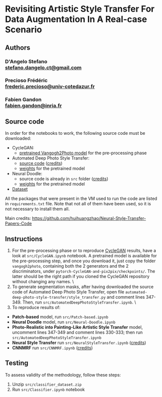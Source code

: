 # Revisiting Artistic Style Transfer For Data Augmentation In A Real-case Scenario

## Authors
### D'Angelo Stefano <br>stefano.dangelo.ct@gmail.com
### Precioso Frédéric <br>frederic.precioso@univ-cotedazur.fr 
### Fabien Gandon <br>fabien.gandon@inria.fr

## Source code
In order for the notebooks to work, the following source code must be downloaded:
- CycleGAN:
  - [pretrained Vangogh2Photo model](https://drive.google.com/file/d/1NGXoMgnkBwsO6WNuZfHpwbb3aN6NLs-7/view?usp=sharing) for the pre-processing phase
- Automated Deep Photo Style Transfer: 
  - [source code](https://drive.google.com/drive/folders/1ODEgBJmRBpBPJ9uDKwEyAnSkeLL4RcJV?usp=sharing) ([credits](https://github.com/Spenhouet/automated-deep-photo-style-transfer)) 
  - [weights](https://github.com/Spenhouet/automated-deep-photo-style-transfer/releases/latest) for the pretrained model
- Neural Doodle: 
  - source code is already in `src` folder ([credits](https://github.com/gargimahale/Doodle))
  - [weights](http://www.vlfeat.org/matconvnet/models/imagenet-vgg-verydeep-19.mat) for the pretrained model
- [Dataset](https://drive.google.com/drive/folders/1r0PyD42lNfEIIKwtI_4J9NiELJOGw20D?usp=sharing)

All the packages that were present in the VM used to run the code are listed in `requirements.txt` file. Note that not all of them have been used, so it is not necessary to install them all.


Main credits: https://github.com/huihuangzhao/Neural-Style-Transfer-Papers-Code
## Instructions
1. For the pre-processing phase or to reproduce [CycleGAN](https://github.com/junyanz/pytorch-CycleGAN-and-pix2pix) results, have a look at `src/CycleGAN.ipynb` notebook. A pretrained model is available for the pre-processing step, and once you download it, just copy the folder `vangogh2photo`, containing both the 2 generators and the 2 discriminators, under `pytorch-CycleGAN-and-pix2pix/checkpoints/`. The latter should be the right path if you cloned the CycleGAN repository without changing any names. \
2. To generate segmentation masks, after having downloaded the source code of Automated Deep Photo Style Transfer, open file `automated-deep-photo-style-transfer/style_transfer.py` and comment lines 347-349. Then, run `src/AutomatedDeepPhotoStyleTransfer.ipynb`. \
3. To reproduce results of:
- **Patch-based** model, run `src/Patch-based.ipynb`
- **Neural Doodle** model, run `src/Neural-Doodle.ipynb`
- **Photo-Realistic into Painting-Like Artistic Style Transfer** model, uncomment lines 347-349 and comment lines 330-333; then run `src/AutomatedDeepPhotoStyleTransfer.ipynb`
- **Neural Style Transfer** run `src/NeuralStyleTransfer.ipynb` ([credits](https://github.com/titu1994/Neural-Style-Transfer.git))
- **CNNMRF** run `src/CNNMRF.ipynb` ([credits](https://github.com/jonzhaocn/cnnmrf-pytorch))

## Testing
To assess validity of the methodology, follow these steps:
1. Unzip `src/classifier_dataset.zip`
2. Run `src/Classifier.ipynb` notebook
